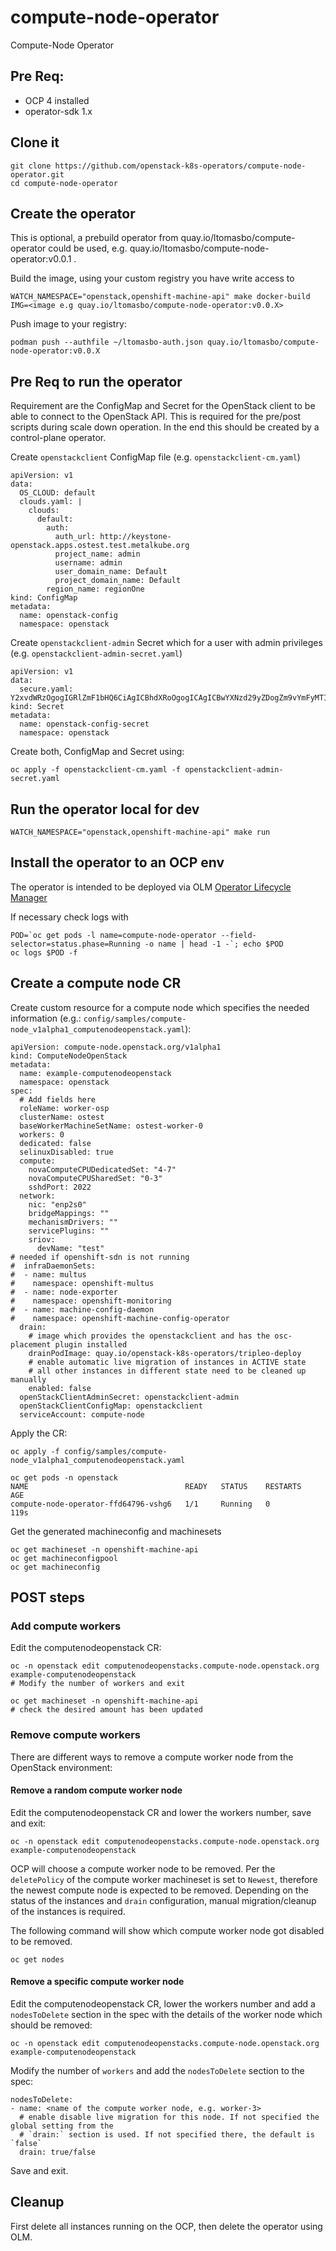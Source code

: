 # compute-node-operator
Compute-Node Operator


## Pre Req:
- OCP 4 installed
- operator-sdk 1.x

## Clone it

    git clone https://github.com/openstack-k8s-operators/compute-node-operator.git
    cd compute-node-operator

## Create the operator

This is optional, a prebuild operator from quay.io/ltomasbo/compute-operator could be used, e.g. quay.io/ltomasbo/compute-node-operator:v0.0.1 .

Build the image, using your custom registry you have write access to

    WATCH_NAMESPACE="openstack,openshift-machine-api" make docker-build IMG=<image e.g quay.io/ltomasbo/compute-node-operator:v0.0.X>

Push image to your registry:

    podman push --authfile ~/ltomasbo-auth.json quay.io/ltomasbo/compute-node-operator:v0.0.X

## Pre Req to run the operator

Requirement are the ConfigMap and Secret for the OpenStack client to be able to connect to the OpenStack API.
This is required for the pre/post scripts during scale down operation. In the end this should be created by a
control-plane operator.

Create `openstackclient` ConfigMap file (e.g. `openstackclient-cm.yaml`)

    apiVersion: v1
    data:
      OS_CLOUD: default
      clouds.yaml: |
        clouds:
          default:
            auth:
              auth_url: http://keystone-openstack.apps.ostest.test.metalkube.org
              project_name: admin
              username: admin
              user_domain_name: Default
              project_domain_name: Default
            region_name: regionOne
    kind: ConfigMap
    metadata:
      name: openstack-config
      namespace: openstack

Create `openstackclient-admin` Secret which for a user with admin privileges (e.g. `openstackclient-admin-secret.yaml`)

    apiVersion: v1
    data:
      secure.yaml: Y2xvdWRzOgogIGRlZmF1bHQ6CiAgICBhdXRoOgogICAgICBwYXNzd29yZDogZm9vYmFyMTIzCg==
    kind: Secret
    metadata:
      name: openstack-config-secret
      namespace: openstack

Create both, ConfigMap and Secret using:

    oc apply -f openstackclient-cm.yaml -f openstackclient-admin-secret.yaml

## Run the operator local for dev

    WATCH_NAMESPACE="openstack,openshift-machine-api" make run

## Install the operator to an OCP env

The operator is intended to be deployed via OLM [Operator Lifecycle Manager](https://github.com/operator-framework/operator-lifecycle-manager)

If necessary check logs with

    POD=`oc get pods -l name=compute-node-operator --field-selector=status.phase=Running -o name | head -1 -`; echo $POD
    oc logs $POD -f

## Create a compute node CR

Create custom resource for a compute node which specifies the needed information (e.g.: `config/samples/compute-node_v1alpha1_computenodeopenstack.yaml`):

    apiVersion: compute-node.openstack.org/v1alpha1
    kind: ComputeNodeOpenStack
    metadata:
      name: example-computenodeopenstack
      namespace: openstack
    spec:
      # Add fields here
      roleName: worker-osp
      clusterName: ostest
      baseWorkerMachineSetName: ostest-worker-0
      workers: 0
      dedicated: false
      selinuxDisabled: true
      compute:
        novaComputeCPUDedicatedSet: "4-7"
        novaComputeCPUSharedSet: "0-3"
        sshdPort: 2022
      network:
        nic: "enp2s0"
        bridgeMappings: ""
        mechanismDrivers: ""
        servicePlugins: ""
        sriov:
          devName: "test"
    # needed if openshift-sdn is not running
    #  infraDaemonSets:
    #  - name: multus
    #    namespace: openshift-multus
    #  - name: node-exporter
    #    namespace: openshift-monitoring
    #  - name: machine-config-daemon
    #    namespace: openshift-machine-config-operator
      drain:
        # image which provides the openstackclient and has the osc-placement plugin installed
        drainPodImage: quay.io/openstack-k8s-operators/tripleo-deploy
        # enable automatic live migration of instances in ACTIVE state
        # all other instances in different state need to be cleaned up manually
        enabled: false
      openStackClientAdminSecret: openstackclient-admin
      openStackClientConfigMap: openstackclient
      serviceAccount: compute-node

Apply the CR:

    oc apply -f config/samples/compute-node_v1alpha1_computenodeopenstack.yaml
    
    oc get pods -n openstack
    NAME                                   READY   STATUS    RESTARTS   AGE
    compute-node-operator-ffd64796-vshg6   1/1     Running   0          119s

Get the generated machineconfig and machinesets

    oc get machineset -n openshift-machine-api
    oc get machineconfigpool
    oc get machineconfig


## POST steps

### Add compute workers

Edit the computenodeopenstack CR:

    oc -n openstack edit computenodeopenstacks.compute-node.openstack.org example-computenodeopenstack
    # Modify the number of workers and exit

    oc get machineset -n openshift-machine-api
    # check the desired amount has been updated

### Remove compute workers

There are different ways to remove a compute worker node from the OpenStack environment:

#### Remove a random compute worker node

Edit the computenodeopenstack CR and lower the workers number, save and exit:

    oc -n openstack edit computenodeopenstacks.compute-node.openstack.org example-computenodeopenstack

OCP will choose a compute worker node to be removed. Per the `deletePolicy` of the compute worker machineset is set to `Newest`, therefore the newest compute node is expected to be removed. Depending on the status of the instances and `drain` configuration, manual migration/cleanup of the instances is required.

The following command will show which compute worker node got disabled to be removed.

    oc get nodes

#### Remove a specific compute worker node

Edit the computenodeopenstack CR, lower the workers number and add a `nodesToDelete` section in the spec with the details of the worker node which should be removed:

    oc -n openstack edit computenodeopenstacks.compute-node.openstack.org example-computenodeopenstack

Modify the number of `workers` and add the `nodesToDelete` section to the spec:

    nodesToDelete:
    - name: <name of the compute worker node, e.g. worker-3>
      # enable disable live migration for this node. If not specified the global setting from the
      # `drain:` section is used. If not specified there, the default is `false`
      drain: true/false

Save and exit.

## Cleanup

First delete all instances running on the OCP, then delete the operator using OLM.
